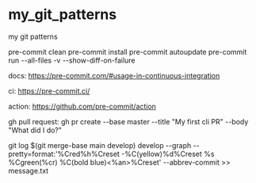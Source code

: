 # my_git_patterns
my git patterns


pre-commit clean
pre-commit install
pre-commit autoupdate
pre-commit run --all-files -v --show-diff-on-failure


docs:
https://pre-commit.com/#usage-in-continuous-integration

ci:
https://pre-commit.ci/

action:
https://github.com/pre-commit/action


gh pull request:
gh pr create --base master --title "My first cli PR" --body "What did I do?"

git log $(git merge-base main develop) develop --graph --pretty=format:'%Cred%h%Creset -%C(yellow)%d%Creset %s %Cgreen(%cr) %C(bold blue)<%an>%Creset' --abbrev-commit >> message.txt

